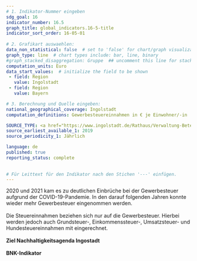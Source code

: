 ```yaml
---
# 1. Indikator-Nummer eingeben 
sdg_goal: 16 
indicator_number: 16.5
graph_title: global_indicators.16-5-title
indicator_sort_order: 16-05-01
 
# 2. Grafikart auswaehlen: 
data_non_statistical: false  # set to 'false' for chart/graph visualization 
graph_type: line  # chart types include: bar, line, binary 
#graph_stacked_disaggregation: Gruppe  ## uncomment this line for stacked bars. eplace 'Geschlecht' with the field of aggregation. 
computation_units: Euro 
data_start_values:  # initialize the field to be shown  
 - field: Region 
   value: Ingolstadt 
 - field: Region 
   value: Bayern 

# 3. Berechnung und Quelle eingeben: 
national_geographical_coverage: Ingolstadt 
computation_definitions: Gewerbesteuereinnahmen in € je Einwohner/-in

SOURCE_TYPE: <a href="https://www.ingolstadt.de/Rathaus/Verwaltung-Beteiligung/%C3%84mter-Referate/index.php?object=tx%7C2789.1&ModID=9&FID=465.78.1">Kämmerei der Stadt Ingolstadt</a> # data source  
source_earliest_available_1: 2019
source_periodicity_1: Jährlich

language: de   
published: true 
reporting_status: complete
 
 
# Für Leittext für den Indikator nach den Stichen '---' einfügen. 
---
```

2020 und 2021 kam es zu deutlichen Einbrüche bei der Gewerbesteuer aufgrund der COVID-19-Pandemie. In den darauf folgenden Jahren konnte wieder mehr Gewerbesteuer eingenommen werden.<br>
<br>
Die Steuereinnahmen beziehen sich nur auf die Gewerbesteuer. Hierbei werden jedoch auch Grundsteuer-, Einkommenssteuer-, Umsatzsteuer- und Hundesteuereinnahmen mit eingerechnet.<br>
<br>
<b>Ziel Nachhaltigkeitsagenda Ingostadt</b><br>
<br>
<b>BNK-Indikator</b>
